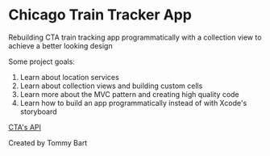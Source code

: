 # Chicago Train Tracker App

Rebuilding CTA train tracking app programmatically with a collection view to achieve a better looking design 

Some project goals:

1. Learn about location services
2. Learn about collection views and building custom cells
3. Learn more about the MVC pattern and creating high quality code
4. Learn how to build an app programmatically instead of with Xcode's storyboard

[CTA's API](https://www.transitchicago.com/developers/traintracker/)

Created by Tommy Bart
